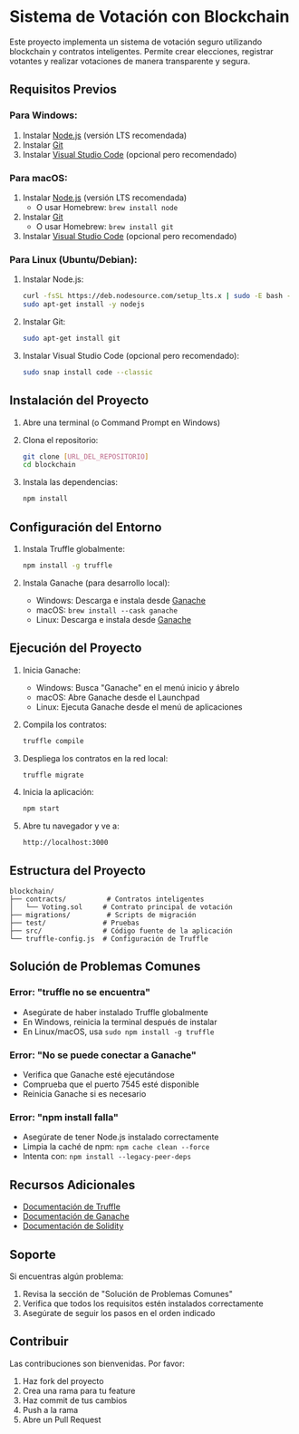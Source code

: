 # Sistema de Votación con Blockchain

Este proyecto implementa un sistema de votación seguro utilizando blockchain y contratos inteligentes. Permite crear elecciones, registrar votantes y realizar votaciones de manera transparente y segura.

## Requisitos Previos

### Para Windows:
1. Instalar [Node.js](https://nodejs.org/) (versión LTS recomendada)
2. Instalar [Git](https://git-scm.com/download/win)
3. Instalar [Visual Studio Code](https://code.visualstudio.com/) (opcional pero recomendado)

### Para macOS:
1. Instalar [Node.js](https://nodejs.org/) (versión LTS recomendada)
   - O usar Homebrew: `brew install node`
2. Instalar [Git](https://git-scm.com/download/mac)
   - O usar Homebrew: `brew install git`
3. Instalar [Visual Studio Code](https://code.visualstudio.com/) (opcional pero recomendado)

### Para Linux (Ubuntu/Debian):
1. Instalar Node.js:
   ```bash
   curl -fsSL https://deb.nodesource.com/setup_lts.x | sudo -E bash -
   sudo apt-get install -y nodejs
   ```
2. Instalar Git:
   ```bash
   sudo apt-get install git
   ```
3. Instalar Visual Studio Code (opcional pero recomendado):
   ```bash
   sudo snap install code --classic
   ```

## Instalación del Proyecto

1. Abre una terminal (o Command Prompt en Windows)

2. Clona el repositorio:
   ```bash
   git clone [URL_DEL_REPOSITORIO]
   cd blockchain
   ```

3. Instala las dependencias:
   ```bash
   npm install
   ```

## Configuración del Entorno

1. Instala Truffle globalmente:
   ```bash
   npm install -g truffle
   ```

2. Instala Ganache (para desarrollo local):
   - Windows: Descarga e instala desde [Ganache](https://trufflesuite.com/ganache/)
   - macOS: `brew install --cask ganache`
   - Linux: Descarga e instala desde [Ganache](https://trufflesuite.com/ganache/)

## Ejecución del Proyecto

1. Inicia Ganache:
   - Windows: Busca "Ganache" en el menú inicio y ábrelo
   - macOS: Abre Ganache desde el Launchpad
   - Linux: Ejecuta Ganache desde el menú de aplicaciones

2. Compila los contratos:
   ```bash
   truffle compile
   ```

3. Despliega los contratos en la red local:
   ```bash
   truffle migrate
   ```

4. Inicia la aplicación:
   ```bash
   npm start
   ```

5. Abre tu navegador y ve a:
   ```
   http://localhost:3000
   ```

## Estructura del Proyecto

```
blockchain/
├── contracts/          # Contratos inteligentes
│   └── Voting.sol     # Contrato principal de votación
├── migrations/         # Scripts de migración
├── test/              # Pruebas
├── src/               # Código fuente de la aplicación
└── truffle-config.js  # Configuración de Truffle
```

## Solución de Problemas Comunes

### Error: "truffle no se encuentra"
- Asegúrate de haber instalado Truffle globalmente
- En Windows, reinicia la terminal después de instalar
- En Linux/macOS, usa `sudo npm install -g truffle`

### Error: "No se puede conectar a Ganache"
- Verifica que Ganache esté ejecutándose
- Comprueba que el puerto 7545 esté disponible
- Reinicia Ganache si es necesario

### Error: "npm install falla"
- Asegúrate de tener Node.js instalado correctamente
- Limpia la caché de npm: `npm cache clean --force`
- Intenta con: `npm install --legacy-peer-deps`

## Recursos Adicionales

- [Documentación de Truffle](https://trufflesuite.com/docs/truffle/)
- [Documentación de Ganache](https://trufflesuite.com/docs/ganache/)
- [Documentación de Solidity](https://docs.soliditylang.org/)

## Soporte

Si encuentras algún problema:
1. Revisa la sección de "Solución de Problemas Comunes"
2. Verifica que todos los requisitos estén instalados correctamente
3. Asegúrate de seguir los pasos en el orden indicado

## Contribuir

Las contribuciones son bienvenidas. Por favor:
1. Haz fork del proyecto
2. Crea una rama para tu feature
3. Haz commit de tus cambios
4. Push a la rama
5. Abre un Pull Request 